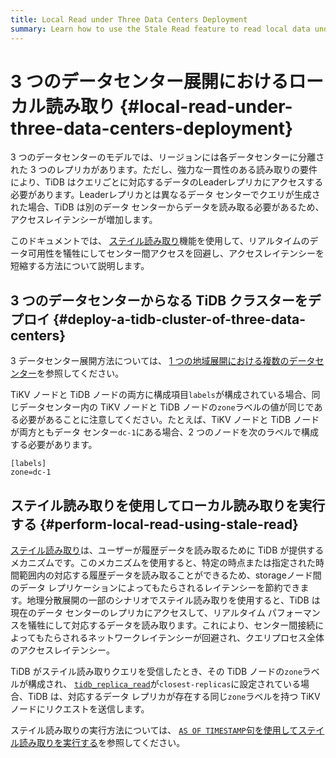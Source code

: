 ```yaml
---
title: Local Read under Three Data Centers Deployment
summary: Learn how to use the Stale Read feature to read local data under three DCs deployment and thus reduce cross-center requests.
---
```


# 3 つのデータセンター展開におけるローカル読み取り {#local-read-under-three-data-centers-deployment}

3 つのデータセンターのモデルでは、リージョンには各データセンターに分離された 3 つのレプリカがあります。ただし、強力な一貫性のある読み取りの要件により、TiDB はクエリごとに対応するデータのLeaderレプリカにアクセスする必要があります。Leaderレプリカとは異なるデータ センターでクエリが生成された場合、TiDB は別のデータ センターからデータを読み取る必要があるため、アクセスレイテンシーが増加します。

このドキュメントでは、 [ステイル読み取り](/stale-read.md)機能を使用して、リアルタイムのデータ可用性を犠牲にしてセンター間アクセスを回避し、アクセスレイテンシーを短縮する方法について説明します。

## 3 つのデータセンターからなる TiDB クラスターをデプロイ {#deploy-a-tidb-cluster-of-three-data-centers}

3 データセンター展開方法については、 [1 つの地域展開における複数のデータセンター](/multi-data-centers-in-one-city-deployment.md)を参照してください。

TiKV ノードと TiDB ノードの両方に構成項目`labels`が構成されている場合、同じデータセンター内の TiKV ノードと TiDB ノードの`zone`ラベルの値が同じである必要があることに注意してください。たとえば、TiKV ノードと TiDB ノードが両方ともデータ センター`dc-1`にある場合、2 つのノードを次のラベルで構成する必要があります。

```
[labels]
zone=dc-1
```

## ステイル読み取りを使用してローカル読み取りを実行する {#perform-local-read-using-stale-read}

[ステイル読み取り](/stale-read.md)は、ユーザーが履歴データを読み取るために TiDB が提供するメカニズムです。このメカニズムを使用すると、特定の時点または指定された時間範囲内の対応する履歴データを読み取ることができるため、storageノード間のデータ レプリケーションによってもたらされるレイテンシーを節約できます。地理分散展開の一部のシナリオでステイル読み取りを使用すると、TiDB は現在のデータ センターのレプリカにアクセスして、リアルタイム パフォーマンスを犠牲にして対応するデータを読み取ります。これにより、センター間接続によってもたらされるネットワークレイテンシーが回避され、クエリプロセス全体のアクセスレイテンシー。

TiDB がステイル読み取りクエリを受信したとき、その TiDB ノードの`zone`ラベルが構成され、 [`tidb_replica_read`](/system-variables.md#tidb_replica_read-new-in-v40)が`closest-replicas`に設定されている場合、TiDB は、対応するデータ レプリカが存在する同じ`zone`ラベルを持つ TiKV ノードにリクエストを送信します。

ステイル読み取りの実行方法については、 [`AS OF TIMESTAMP`句を使用してステイル読み取りを実行する](/as-of-timestamp.md)を参照してください。
